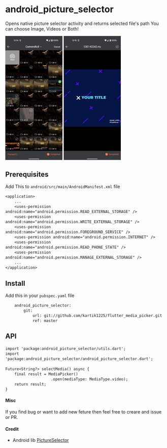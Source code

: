 # android_picture_selector
Opens native picture selector activity and returns selected file's path
You can choose Image, Videos or Both!

<p float="center">
  <img src="https://raw.githubusercontent.com/kartik1225/flutter_media_picker/master/assets/1.jpeg" width="180" />
  <img src="https://raw.githubusercontent.com/kartik1225/flutter_media_picker/master/assets/2.jpeg" width="180" /> 
</p>

## Prerequisites
Add This to `android/src/main/AndroidManifest.xml` file
```
<application>
    ...
    <uses-permission android:name="android.permission.READ_EXTERNAL_STORAGE" />
    <uses-permission android:name="android.permission.WRITE_EXTERNAL_STORAGE" />
    <uses-permission android:name="android.permission.FOREGROUND_SERVICE" />
    <uses-permission android:name="android.permission.INTERNET" />
    <uses-permission android:name="android.permission.READ_PHONE_STATE" />
    <uses-permission android:name="android.permission.MANAGE_EXTERNAL_STORAGE" />
    ...
</application>
```

## Install
Add this in your `pubspec.yaml` file

```
    android_picture_selector:    
        git:
            url: git://github.com/kartik1225/flutter_media_picker.git
            ref: master
```

## API

```
import 'package:android_picture_selector/utils.dart';
import 'package:android_picture_selector/android_picture_selector.dart';

Future<String?> selectMedia() async {
    final result = MediaPicker()
                    .open(mediaType: MediaType.video);
    return result;
}
```
#### Misc
If you find bug or want to add new feture then feel free to creare and issue or PR.

#### Credit
* Android lib [PictureSelector](https://github.com/LuckSiege/PictureSelector)
